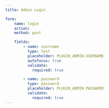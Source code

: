 ```yaml
---
title: Admin Login

form:
    name: login
    action:
    method: post

    fields:
        - name: username
          type: text
          placeholder: PLUGIN_ADMIN.USERNAME
          autofocus: true
          validate:
            required: true

        - name: password
          type: password
          placeholder: PLUGIN_ADMIN.PASSWORD
          validate:
            required: true
---
```

